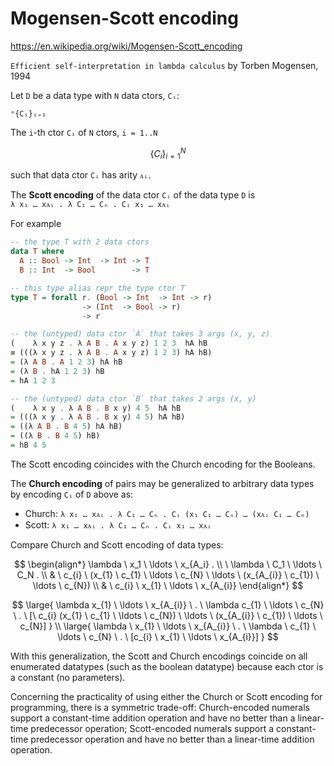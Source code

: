 # Mogensen-Scott encoding

https://en.wikipedia.org/wiki/Mogensen-Scott_encoding

`Efficient self-interpretation in lambda calculus` by Torben Mogensen, 1994

Let `D` be a data type with `N` data ctors, `Cᵢ`:    

`ⁿ{Cᵢ}ᵢ₌₁`

The `i`-th ctor `Cᵢ` of `N` ctors, `i = 1..N`

$$
{\{C{_i}\}}^{N}_{i=1}
$$

such that data ctor `Cᵢ` has arity `ᴀᵢ`.

The **Scott encoding** of the data ctor `Cᵢ` of the data type `D` is    
`λ x₁ … xᴀᵢ . λ C₁ … Cₙ . Cᵢ x₁ … xᴀᵢ`

For example

```hs
-- the type T with 2 data ctors
data T where
  A :: Bool -> Int  -> Int -> T
  B :: Int  -> Bool        -> T

-- this type alias repr the type ctor T
type T = forall r. (Bool -> Int  -> Int -> r)
                -> (Int  -> Bool -> r)
                -> r

-- the (untyped) data ctor `A` that takes 3 args (x, y, z)
(    λ x y z . λ A B . A x y z) 1 2 3  hA hB
≡ (((λ x y z . λ A B . A x y z) 1 2 3) hA hB)
= (λ A B . A 1 2 3) hA hB
= (λ B . hA 1 2 3) hB
= hA 1 2 3

-- the (untyped) data ctor `B` that takes 2 args (x, y)
(    λ x y . λ A B . B x y) 4 5  hA hB
= (((λ x y . λ A B . B x y) 4 5) hA hB)
= ((λ A B . B 4 5) hA hB)
= ((λ B . B 4 5) hB)
= hB 4 5
```


The Scott encoding coincides with the Church encoding for the Booleans.

The **Church encoding** of pairs may be generalized to arbitrary data types by encoding `Cᵢ` of `D` above as:

- Church: `λ x₁ … xᴀᵢ . λ C₁ … Cₙ . Cᵢ (x₁ C₁ … Cₙ) … (xᴀᵢ C₁ … Cₙ)`
- Scott: `λ x₁ … xᴀᵢ . λ C₁ … Cₙ . Cᵢ x₁ … xᴀᵢ`

Compare Church and Scott encoding of data types:

$$
\begin{align*}
\lambda \ x_1 \ \ldots \ x_{A_i}   .              \\
\ \lambda \ C_1 \ \ldots \ C_N     .              \\
& \ c_{i}  \ (x_{1}     \ c_{1}  \ \ldots \ c_{N}
\ \ldots \ (x_{A_{i}} \ c_{1}) \ \ldots \ c_{N})  \\
& \ c_{i}   \ x_{1} \ \ldots \ x_{A_{i}}
\end{align*}
$$


$$
\large{
    \lambda x_{1} \ \ldots \ x_{A_{i}} \ . \ 
    \lambda c_{1} \ \ldots \ c_{N}     \ . \ 
    [\ c_{i} (x_{1} \ c_{1} \ \ldots \ c_{N}) \ 
    \ldots \ (x_{A_{i}} \ c_{1})
    \ \ldots \ c_{N}]
  }
  \\ 
  \large{
      \lambda \ x_{1} \ \ldots \ x_{A_{i}} \ . \ 
      \lambda \ c_{1} \ \ldots \ c_{N}     \ . \ 
      [c_{i}   \ x_{1} \ \ldots \ x_{A_{i}}]
  }
$$

With this generalization, the Scott and Church encodings coincide on all enumerated datatypes (such as the boolean datatype) because each ctor is a constant (no parameters).


Concerning the practicality of using either the Church or Scott encoding for programming, there is a symmetric trade-off: Church-encoded numerals support a constant-time addition operation and have no better than a linear-time predecessor operation; Scott-encoded numerals support a constant-time predecessor operation and have no better than a linear-time addition operation.

